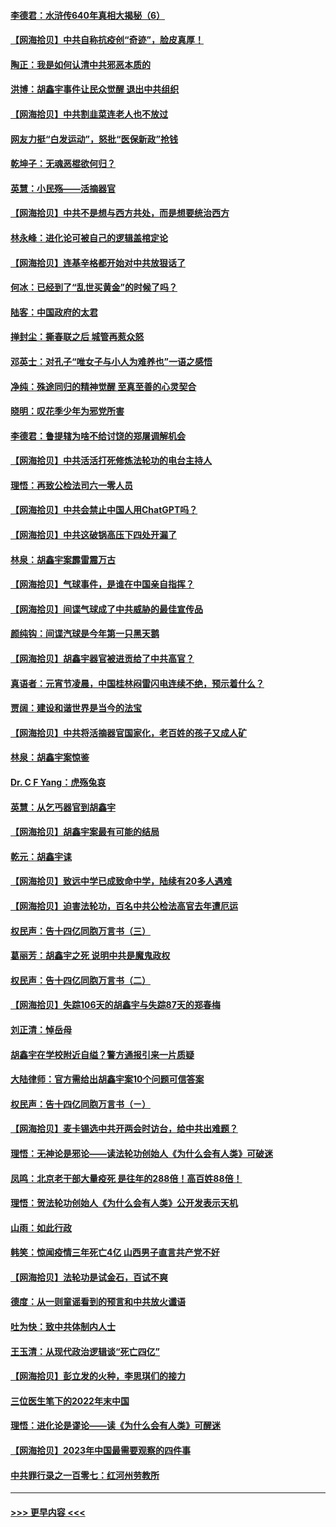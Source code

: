 #### [李德君：水浒传640年真相大揭秘（6）](../pages/nsc993/n13933774.md?t=02201243) 
#### [【网海拾贝】中共自称抗疫创“奇迹”，脸皮真厚！](../pages/nsc993/n13933756.md?t=02201243) 
#### [陶正：我是如何认清中共邪恶本质的](../pages/nsc993/n13933632.md?t=02201243) 
#### [洪博：胡鑫宇事件让民众觉醒 退出中共组织](../pages/nsc993/n13933571.md?t=02201243) 
#### [【网海拾贝】中共割韭菜连老人也不放过](../pages/nsc993/n13933148.md?t=02201243) 
#### [网友力挺“白发运动”，怒批“医保新政”抢钱](../pages/nsc993/n13932475.md?t=02201243) 
#### [乾坤子：无魂恶棍欲何归？](../pages/nsc993/n13931878.md?t=02201243) 
#### [英慧：小民殇——活摘器官](../pages/nsc993/n13931859.md?t=02201243) 
#### [【网海拾贝】中共不是想与西方共处，而是想要统治西方](../pages/nsc993/n13931736.md?t=02201243) 
#### [林永峰：进化论可被自己的逻辑盖棺定论](../pages/nsc993/n13930862.md?t=02201243) 
#### [【网海拾贝】连基辛格都开始对中共放狠话了](../pages/nsc993/n13930756.md?t=02201243) 
#### [何冰：已经到了“乱世买黄金”的时候了吗？](../pages/nsc993/n13930205.md?t=02201243) 
#### [陆客：中国政府的太君](../pages/nsc993/n13930190.md?t=02201243) 
#### [掸封尘：撕春联之后 城管再惹众怒](../pages/nsc993/n13930154.md?t=02201243) 
#### [邓英士：对孔子“唯女子与小人为难养也”一语之感悟](../pages/nsc993/n13929997.md?t=02201243) 
#### [净纯：殊途同归的精神觉醒 至真至善的心灵契合](../pages/nsc993/n13930109.md?t=02201243) 
#### [晓明：叹花季少年为邪党所害](../pages/nsc993/n13929781.md?t=02201243) 
#### [李德君：鲁提辖为啥不给讨饶的郑屠调解机会](../pages/nsc993/n13929491.md?t=02201243) 
#### [【网海拾贝】中共活活打死修炼法轮功的电台主持人](../pages/nsc993/n13929464.md?t=02201243) 
#### [理悟：再致公检法司六一零人员](../pages/nsc993/n13928341.md?t=02201243) 
#### [【网海拾贝】中共会禁止中国人用ChatGPT吗？](../pages/nsc993/n13927568.md?t=02201243) 
#### [【网海拾贝】中共这破锅高压下四处开漏了](../pages/nsc993/n13926953.md?t=02201243) 
#### [林泉：胡鑫宇案霹雷震万古](../pages/nsc993/n13926283.md?t=02201243) 
#### [【网海拾贝】气球事件，是谁在中国亲自指挥？](../pages/nsc993/n13926256.md?t=02201243) 
#### [【网海拾贝】间谍气球成了中共威胁的最佳宣传品](../pages/nsc993/n13925216.md?t=02201243) 
#### [颜纯钩：间谍汽球是今年第一只黑天鹅](../pages/nsc993/n13925162.md?t=02201243) 
#### [【网海拾贝】胡鑫宇器官被进贡给了中共高官？](../pages/nsc993/n13923771.md?t=02201243) 
#### [真语者：元宵节凌晨，中国桂林闷雷闪电连续不绝，预示着什么？](../pages/nsc993/n13923798.md?t=02201243) 
#### [贾阔：建设和谐世界是当今的法宝](../pages/nsc993/n13923637.md?t=02201243) 
#### [【网海拾贝】中共将活摘器官国家化，老百姓的孩子又成人矿](../pages/nsc993/n13923593.md?t=02201243) 
#### [林泉：胡鑫宇案惊鉴](../pages/nsc993/n13922995.md?t=02201243) 
#### [Dr. C F Yang：虎殇兔哀](../pages/nsc993/n13922352.md?t=02201243) 
#### [英慧：从乞丐器官到胡鑫宇](../pages/nsc993/n13922344.md?t=02201243) 
#### [【网海拾贝】胡鑫宇案最有可能的结局](../pages/nsc993/n13922327.md?t=02201243) 
#### [乾元：胡鑫宇诔](../pages/nsc993/n13922017.md?t=02201243) 
#### [【网海拾贝】致远中学已成致命中学，陆续有20多人遇难](../pages/nsc993/n13921434.md?t=02201243) 
#### [【网海拾贝】迫害法轮功，百名中共公检法高官去年遭厄运](../pages/nsc993/n13920823.md?t=02201243) 
#### [权民声：告十四亿同胞万言书（三）](../pages/nsc993/n13919505.md?t=02201243) 
#### [葛丽芳：胡鑫宇之死 说明中共是魔鬼政权](../pages/nsc993/n13920681.md?t=02201243) 
#### [权民声：告十四亿同胞万言书（二）](../pages/nsc993/n13919417.md?t=02201243) 
#### [【网海拾贝】失踪106天的胡鑫宇与失踪87天的郑春梅](../pages/nsc993/n13919920.md?t=02201243) 
#### [刘正清：悼岳母](../pages/nsc993/n13919896.md?t=02201243) 
#### [胡鑫宇在学校附近自缢？警方通报引来一片质疑](../pages/nsc993/n13919412.md?t=02201243) 
#### [大陆律师：官方需给出胡鑫宇案10个问题可信答案](../pages/nsc993/n13919377.md?t=02201243) 
#### [权民声：告十四亿同胞万言书（ㄧ）](../pages/nsc993/n13919302.md?t=02201243) 
#### [【网海拾贝】麦卡锡选中共开两会时访台，给中共出难题？](../pages/nsc993/n13919276.md?t=02201243) 
#### [理悟：无神论是邪论——读法轮功创始人《为什么会有人类》可破迷](../pages/nsc993/n13919115.md?t=02201243) 
#### [凤鸣：北京老干部大量疫死 是往年的288倍！高百姓88倍！](../pages/nsc993/n13919072.md?t=02201243) 
#### [理悟：贺法轮功创始人《为什么会有人类》公开发表示天机](../pages/nsc993/n13919000.md?t=02201243) 
#### [山雨：如此行政](../pages/nsc993/n13918169.md?t=02201243) 
#### [韩笑：惊闻疫情三年死亡4亿 山西男子直言共产党不好](../pages/nsc993/n13918134.md?t=02201243) 
#### [【网海拾贝】法轮功是试金石，百试不爽](../pages/nsc993/n13918078.md?t=02201243) 
#### [德度：从一则童谣看到的预言和中共放火谶语](../pages/nsc993/n13917491.md?t=02201243) 
#### [吐为快：致中共体制内人士](../pages/nsc993/n13917176.md?t=02201243) 
#### [王玉清：从现代政治逻辑谈“死亡四亿”](../pages/nsc993/n13917133.md?t=02201243) 
#### [【网海拾贝】彭立发的火种，李思琪们的接力](../pages/nsc993/n13916956.md?t=02201243) 
#### [三位医生笔下的2022年末中国](../pages/nsc993/n13916545.md?t=02201243) 
#### [理悟：进化论是谬论——读《为什么会有人类》可醒迷](../pages/nsc993/n13916374.md?t=02201243) 
#### [【网海拾贝】2023年中国最需要观察的四件事](../pages/nsc993/n13915970.md?t=02201243) 
#### [中共罪行录之一百零七：红河州劳教所](../pages/nsc993/n13915968.md?t=02201243) 

----
#### [ >>> 更早内容 <<< ](../indexes/nsc993-earlier.md)
